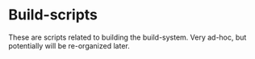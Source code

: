 # Build-scripts

These are scripts related to building the build-system.  Very ad-hoc, but potentially will be re-organized later.